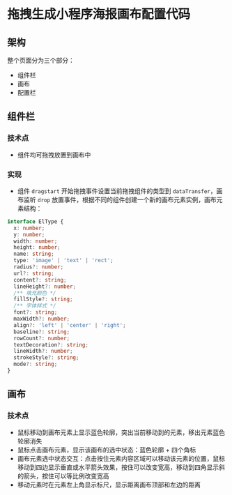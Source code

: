 # 拖拽生成小程序海报画布配置代码

## 架构

整个页面分为三个部分：

- 组件栏
- 画布
- 配置栏

## 组件栏

### 技术点

- 组件均可拖拽放置到画布中

### 实现

- 组件 `dragstart` 开始拖拽事件设置当前拖拽组件的类型到 `dataTransfer`，画布监听 `drop` 放置事件，根据不同的组件创建一个新的画布元素实例，画布元素结构：

```ts
interface ElType {
  x: number;
  y: number;
  width: number;
  height: number;
  name: string;
  type: 'image' | 'text' | 'rect';
  radius?: number;
  url?: string;
  content?: string;
  lineHeight?: number;
  /** 填充颜色 */
  fillStyle?: string;
  /** 字体样式 */
  font?: string;
  maxWidth?: number;
  align?: 'left' | 'center' | 'right';
  baseline?: string;
  rowCount?: number;
  textDecoration?: string;
  lineWidth?: number;
  strokeStyle?: string;
  mode?: string;
}
```

## 画布

### 技术点

- 鼠标移动到画布元素上显示蓝色轮廓，突出当前移动到的元素，移出元素蓝色轮廓消失
- 鼠标点击画布元素，显示该画布的选中状态：蓝色轮廓 + 四个角标
- 画布元素选中状态交互：点击按住元素内容区域可以移动该元素的位置，鼠标移动到四边显示垂直或水平箭头效果，按住可以改变宽高，移动到四角显示斜的箭头，按住可以等比例改变宽高
- 移动元素时在元素左上角显示标尺，显示距离画布顶部和左边的距离
